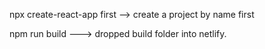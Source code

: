 npx create-react-app first    --> create a project by name first

npm run build ---> dropped build folder into netlify.
